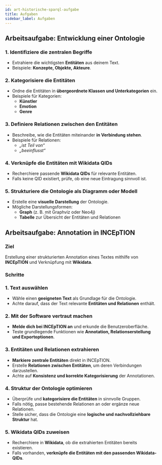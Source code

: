 ```yaml
---
id: art-historische-sparql-aufgabe
title: Aufgaben
sidebar_label: Aufgaben
---
```

## Arbeitsaufgabe: Entwicklung einer Ontologie

### 1. Identifiziere die zentralen Begriffe  
- Extrahiere die wichtigsten **Entitäten** aus deinem Text.  
- Beispiele: **Konzepte, Objekte, Akteure**.  

### 2. Kategorisiere die Entitäten  
- Ordne die Entitäten in **übergeordnete Klassen und Unterkategorien** ein.  
- Beispiele für Kategorien:  
  - **Künstler**  
  - **Emotion**  
  - **Genre**  

### 3. Definiere Relationen zwischen den Entitäten  
- Beschreibe, wie die Entitäten miteinander **in Verbindung stehen**.  
- Beispiele für Relationen:  
  - *„ist Teil von“*  
  - *„beeinflusst“*  

### 4. Verknüpfe die Entitäten mit Wikidata QIDs  
- Recherchiere passende **Wikidata QIDs** für relevante Entitäten.  
- Falls keine QID existiert, prüfe, ob eine neue Eintragung sinnvoll ist.  

### 5. Strukturiere die Ontologie als Diagramm oder Modell  
- Erstelle eine **visuelle Darstellung** der Ontologie.  
- Mögliche Darstellungsformen:  
  - **Graph** (z. B. mit Graphviz oder Neo4j)  
  - **Tabelle** zur Übersicht der Entitäten und Relationen  


## Arbeitsaufgabe: Annotation in INCEpTION  

### Ziel  
Erstellung einer strukturierten Annotation eines Textes mithilfe von **INCEpTION** und Verknüpfung mit **Wikidata**.  

### Schritte  

### 1. Text auswählen  
- Wähle einen **geeigneten Text** als Grundlage für die Ontologie.  
- Achte darauf, dass der Text relevante **Entitäten und Relationen** enthält.  

### 2. Mit der Software vertraut machen  
- **Melde dich bei INCEpTION an** und erkunde die Benutzeroberfläche.  
- Teste grundlegende Funktionen wie **Annotation, Relationserstellung und Exportoptionen**.  

### 3. Entitäten und Relationen extrahieren  
- **Markiere zentrale Entitäten** direkt in INCEpTION.  
- Erstelle **Relationen zwischen Entitäten**, um deren Verbindungen darzustellen.  
- Achte auf **Konsistenz und korrekte Kategorisierung** der Annotationen.  

### 4. Struktur der Ontologie optimieren  
- Überprüfe und **kategorisiere die Entitäten** in sinnvolle Gruppen.  
- Falls nötig, passe bestehende Relationen an oder ergänze neue Relationen.  
- Stelle sicher, dass die Ontologie eine **logische und nachvollziehbare Struktur** hat.  

### 5. Wikidata QIDs zuweisen  
- Recherchiere in **Wikidata**, ob die extrahierten Entitäten bereits existieren.  
- Falls vorhanden, **verknüpfe die Entitäten mit den passenden Wikidata-QIDs**.  